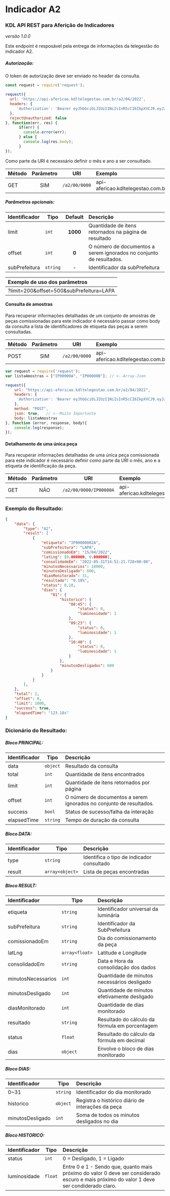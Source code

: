 # Indicador A2
### KDL API REST para Aferição de Indicadores
*versão 1.0.0*

Este endpoint é resposável pela entrega de informações da telegestão do indicador A2.

##### Autorização:
O token de autorização deve ser enviado no header da consulta.
```javascript
const request = require('request');

request({
  url: 'https://api-afericao.kdltelegestao.com.br/a2/04/2022',
  headers: {
     'Authorization': 'Bearer eyJhbGciOiJIUzI1NiIsInR5cCI6IkpXVCJ9.eyJzdWIiOiIxMjM0NTY3ODkwIiwibmFtZSI6IkpvaG4gRG9lIiwiaWF0IjoxNTE2MjM5MDIyfQ.SflKxwRJSMeKKF2QT4fwpMeJf36POk6yJV_adQssw5c'
  },
  rejectUnauthorized: false
}, function(err, res) {
      if(err) {
        console.error(err);
      } else {
        console.log(res.body);
      }
});
```

Como parte da URI é necessário definir o mês e ano a ser consultado.

| Método |  Parâmetro | URI | Exemplo                                                    | 
| --- | :---: | --- |:-----------                                               | 
| GET | SIM |`/a2/00/0000` | api-afericao.kdltelegestao.com.br/a2/04/2022 |


##### Parâmetros opcionais:
| Identificador | Tipo   | Default   |  Descrição                                                                        | 
| :-------------- | -------| :--------:| :------------------------------------------------------------------------------   | 
| limit          | `int`  |  **1000** | Quantidade de itens retornados na página de resultado                             |
| offset     | `int`  |  **0**    | O número de documentos a serem ignorados no conjunto de resultados.                                           |
| subPrefeitura     | `string`  |  -    | Identificador da subPrefeitura |


| Exemplo de uso dos parâmetros       | 
| :----------- | 
| ?limit=200&offset=500&subPrefeitura=LAPA |

#### Consulta de amostras
Para recuperar informações detalhadas de um conjunto de amostras de peças comissionadas para este indicador é necessário passar como body da consulta a lista de identificadores de etiqueta das peças a serem consultadas.

| Método |  Parâmetro | URI |  Exemplo      | 
| --- | :---: | --- | :----------- | 
| POST |SIM| `/a2/00/0000` | api-afericao.kdltelegestao.com.br/a2/04/2022 | 

```javascript
var request = require('request');
var listaAmostras = ["IP00000A", "IP00000B"]; // <--Array-Json

request({
    url: "https://api-afericao.kdltelegestao.com.br/a2/04/2022",
    headers: {
     'Authorization': 'Bearer eyJhbGciOiJIUzI1NiIsInR5cCI6IkpXVCJ9.eyJzdWIiOiIxMjM0NTY3ODkwIiwibmFtZSI6IkpvaG4gRG9lIiwiaWF0IjoxNTE2MjM5MDIyfQ.SflKxwRJSMeKKF2QT4fwpMeJf36POk6yJV_adQssw5c'
    },
    method: "POST",
    json: true,   // <--Muito Importante
    body: listaAmostras
}, function (error, response, body){
    console.log(response);
});
```

#### Detalhamento de uma única peça
Para recuperar informações detalhadas de uma única peça comissionada para este indicador é necessário definir como parte da URI o mês, ano e a etiqueta de identificação da peça.

| Método | Parâmetro | URI |  Exemplo      | 
| --- | :---: | --- | :----------- | 
| GET | NÃO | `/a2/00/0000/IP00000A` | api-afericao.kdltelegestao.com.br/a2/04/2022/IP00000A | 

### Exemplo do Resultado:
``` json
{
    "data": {
        "type": "A2",
        "result": [
            {
                "etiqueta": "IP00000002A",
                "subPrefeitura": "LAPA",
                "comissionadoEm": "15/04/2022",
                "latLng": [0.000000, 0.000000],
                "consolidadoEm": "2022-05-31T14:51:21.728+00:00",
                "minutosNecessarios": 18000,
                "minutosDesligado": 600,
                "diasMonitorado": 31,
                "resultado": "0.18%",
                "status": 0.18,
                "dias": {
                    "01": {
                        "historico": {
                            "08:45": {
                                "status": 0,
                                "luminosidade": 1
                            },
                            "09:23": {
                                "status": 0,
                                "luminosidade": 1
                            },
                            "10:40": {
                                "status": 0,
                                "luminosidade": 1
                            }
                        },
                        "minutosDesligados": 600
                    }
                }
            }
        ],
    },
    "total": 2,
    "offset": 0,
    "limit": 1000,
    "success": true,
    "elapsedTime": "123.18s"
}
```
### Dicionário do Resultado:
##### Bloco PRINCIPAL:
| Identificador | Tipo | Descrição | 
| :------ | ---------| :-----------------------------------------                  | 
| data   | `object` | Resultado da consulta                                        | 
| total  | `int`    | Quantidade de itens encontrados                              | 
| limit  | `int`    | Quantidade de itens retornados por página                    | 
| offset | `int`    | O número de documentos a serem ignorados no conjunto de resultados.  |
| success| `bool`   | Status de sucesso/falha da interação                         | 
| elapsedTime   | `string` | Tempo de duração da consulta                          | 

##### Bloco DATA:
| Identificador | Tipo | Descrição                                                | 
| :------ | ---------| :------------------------------------------                 | 
| type   | `string` | Identifica o tipo de indicador consultado                    | 
| result| `array<object>` | Lista de peças encontradas                             | 

##### Bloco RESULT:
| Identificador | Tipo | Descrição | 
| :------------------- | ------   | :------------------------------------------     | 
| etiqueta            | `string` | Identificador universal da luminária            | 
| subPrefeitura       | `string` | Identificador da SubPrefeitura                  | 
| comissionadoEm      | `string` | Dia do comissionamento da peça                  | 
| latLng              | `array<float>` | Latitude e Longitude                            | 
| consolidadoEm       | `string` | Data e Hora da consolidação dos dados           | 
| minutosNecessarios  | `int`    | Quantidade de minutos necessários desligado     | 
| minutosDesligado    | `int`    | Quantidade de minutos efetivamente desligado    | 
| diasMonitorado      | `int`    | Quantidade de dias monitorado                   | 
| resultado           | `string` | Resultado do cálculo da fórmula em porcentagem  | 
| status              | `float`  | Resultado do cálculo da fórmula em decimal      | 
| dias                | `object`    | Envolve o bloco de dias monitorado              | 

##### Bloco DIAS:
| Identificador | Tipo | Descrição | 
| :-------------- | ---------| :------------------------------------------          | 
| 0~31           | `string` | Identificador do dia monitorado                      | 
| historico      | `object` | Registra o histórico diário de interações da peça    |
| minutosDesligado  | `int` | Soma de todos os minutos desligados no dia           |

##### Bloco HISTORICO:
| Identificador | Tipo     | Descrição | 
| -------------- | ---------| :------------------------------------------          | 
| status         | `int`  | 0 = Desligado, 1 = Ligado                            |
| luminosidade   | `float`  | Entre 0 e 1 - Sendo que, quanto mais próximo do valor 0 deve ser considerado escuro e mais próximo do valor 1 deve ser condiderado claro. |
